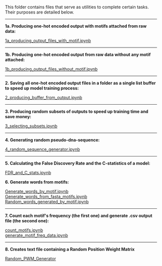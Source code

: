 This folder contains files that serve as utilities to complete certain tasks. Their purposes are detailed below.

---

**1a. Producing one-hot encoded output with motifs attached from raw data:**

[1a_producing_output_files_with_motif.ipynb](1a_producing_output_files_with_motif.ipynb)

---

**1b. Producing one-hot encoded output from raw data without any motif attached:**

[1b_producing_output_files_without_motif.ipynb](1b_producing_output_files_without_motif.ipynb)

---

**2. Saving all one-hot encoded output files in a folder as a single list buffer to speed up model training process:**

[2_producing_buffer_from_output.ipynb](2_producing_buffer_from_output.ipynb)

---

**3. Producing random subsets of outputs to speed up training time and save money:**

[3_selecting_subsets.ipynb](3_selecting_subsets.ipynb)

---

**4. Generating random pseudo-dna-sequence:**

[4_random_sequence_generator.ipynb](4_random_sequence_generator.ipynb)

---
**5. Calculating the False Discovery Rate and the C-statistics of a model:**

[FDR_and_C_stats.ipynb](FDR_and_C_stats.ipynb)

**6. Generate words from motifs:**

[Generate_words_by_motif.ipynb](Generate_words_by_motif.ipynb)  
[Generate_words_from_fasta_motifs.ipynb](Generate_words_from_fasta_motifs.ipynb)  
[Random_words_generated_by_motif.ipynb](Random_words_generated_by_motif.ipynb)  

---
**7. Count each motif's frequency (the first one) and generate .csv output file (the second one):**

[count_motifs.ipynb](count_motifs.ipynb)  
[generate_motif_freq_data.ipynb](generate_motif_freq_data.ipynb)  

---
**8. Creates text file containing a Random Position Weight Matrix**

[Random_PWM_Generator](Random_PWM_Generator.ipynb)  
